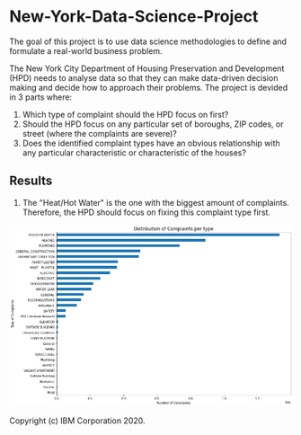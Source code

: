 # New-York-Data-Science-Project

The goal of this project is to use data science methodologies to define and formulate a real-world business problem. 

The New York City Department of Housing Preservation and Development (HPD) needs to analyse data so that they can make data-driven decision making and decide how to approach their problems. The project is devided in 3 parts where:

1. Which type of complaint should the HPD focus on first?
2. Should the HPD focus on any particular set of boroughs, ZIP codes, or street (where the complaints are severe)?
3. Does the identified complaint types have an obvious relationship with any particular characteristic or characteristic of the houses?

## Results

1. The "Heat/Hot Water" is the one with the biggest amount of complaints. Therefore, the HPD should focus on fixing this complaint type first.

<img src="complaints_per_type.png" width="600">





Copyright (c) IBM Corporation 2020.

